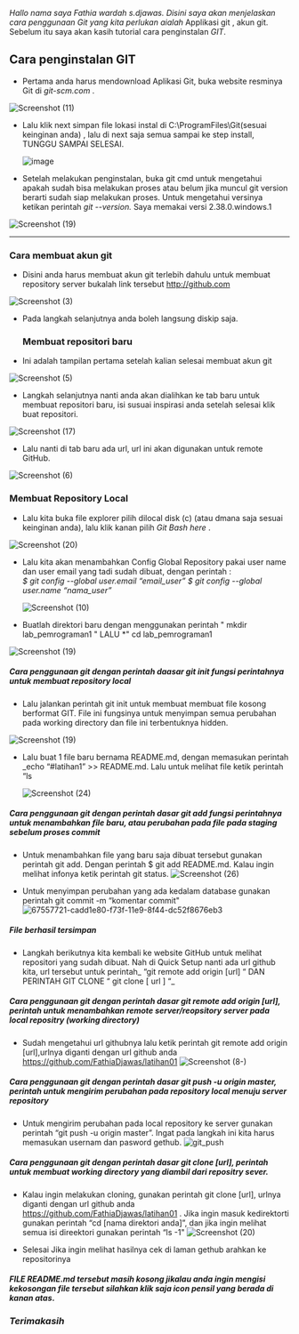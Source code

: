 *Hallo nama saya Fathia wardah s.djawas. Disini saya akan menjelaskan cara penggunaan Git yang kita perlukan aialah*  Applikasi git , akun git. Sebelum itu saya akan kasih tutorial cara penginstalan *GIT*.
## Cara penginstalan GIT

  - Pertama anda harus mendownload Aplikasi  Git, buka website resminya Git  di *git-scm.com* .
  
![Screenshot (11)](https://user-images.githubusercontent.com/115916422/196346702-d4858c29-3f15-4063-9df0-c805ad6d36f1.png)
- Lalu klik next simpan file lokasi instal di C:\ProgramFiles\Git(sesuai keinginan anda) , lalu di next saja semua sampai ke step install, TUNGGU SAMPAI SELESAI.

  ![image](https://user-images.githubusercontent.com/56957725/67549597-d8d67380-f72e-11e9-9387-456db6ca1fb8.png)

- Setelah melakukan penginstalan, buka git cmd  untuk mengetahui apakah sudah bisa melakukan proses atau belum jika muncul git version berarti sudah siap melakukan proses. Untuk mengetahui versinya ketikan perintah *git --version.*  Saya memakai versi 2.38.0.windows.1

![Screenshot (19)](https://user-images.githubusercontent.com/115916422/196347546-29f2b688-8771-47dc-b146-7c6d3529648d.png)

  

--------------------------------------------------------------------------------------------------------------------------------------------------------------------------------------------------------------------------------------------------------------
### Cara membuat akun git
- Disini anda harus membuat akun git terlebih dahulu  untuk membuat repository server bukalah link tersebut http://github.com

![Screenshot (3)](https://user-images.githubusercontent.com/115916422/196347769-3d976d32-2933-4814-9180-454a29266d90.png)

- Pada langkah selanjutnya anda boleh langsung diskip saja.
   
  ### Membuat repositori baru

- Ini adalah tampilan pertama setelah kalian selesai membuat akun git

![Screenshot (5)](https://user-images.githubusercontent.com/115916422/196347898-d38d51f5-c86e-4995-a844-2a9857fa3764.png)

- Langkah selanjutnya nanti anda akan dialihkan ke tab baru untuk membuat repositori baru, isi susuai inspirasi anda setelah selesai klik buat repositori. 

![Screenshot (17)](https://user-images.githubusercontent.com/115916422/196348742-3e5f183f-66cd-4599-8dbb-36f268391fa8.png)

-  Lalu nanti di tab baru ada url, url ini akan digunakan untuk remote GitHub.

  ![Screenshot (6)](https://user-images.githubusercontent.com/115916422/196348540-0e927241-a4fb-48f1-9d89-102ea81193bb.png)


### Membuat Repository Local

- Lalu kita buka file explorer pilih dilocal disk (c) (atau dmana saja sesuai keinginan anda), lalu klik kanan pilih *Git Bash here* .

![Screenshot (20)](https://user-images.githubusercontent.com/115677959/195978607-35aa8e50-d7fd-4451-b5a6-754d887eb31f.png)

- Lalu kita akan menambahkan Config Global Repository  pakai user name dan user email yang tadi sudah dibuat, dengan perintah : 	
      *$ git config --global user.email “email_user”*
      *$ git config --global user.name “nama_user”*

  ![Screenshot (10)](https://user-images.githubusercontent.com/115916422/196349779-875ad258-8e4c-425a-a286-d13650a57e89.png)

- Buatlah direktori baru dengan menggunakan perintah " mkdir lab_pemrograman1 "  LALU *" cd lab_pemrograman1 

![Screenshot (19)](https://user-images.githubusercontent.com/115916422/196349855-54fa444e-21ad-4f43-a82d-094e138156ff.png)


 ##### Cara penggunaan git dengan perintah daasar git init fungsi  perintahnya  untuk membuat repository local 

- Lalu jalankan perintah git init untuk membuat membuat file kosong berformat GIT. File ini fungsinya untuk menyimpan semua perubahan pada working directory dan file ini terbentuknya hidden.
 
 ![Screenshot (19)](https://user-images.githubusercontent.com/115916422/196350226-8f85f4c0-f760-40d1-8660-bcb0eb968760.png)

-  Lalu buat 1 file baru bernama README.md, dengan memasukan perintah _echo “#latihan1” >> README.md. Lalu untuk melihat file ketik perintah “ls 

    ![Screenshot (24)](https://user-images.githubusercontent.com/115677959/195979189-8f39f73d-dcea-4d35-982d-d84ddefad965.png)

 ##### Cara penggunaan git dengan perintah dasar git add  fungsi perintahnya untuk menambahkan file baru, atau perubahan pada file pada staging sebelum proses commit
- Untuk menambahkan file yang baru saja dibuat tersebut gunakan perintah git add. Dengan perintah $ git add README.md. Kalau ingin melihat infonya ketik perintah git status.
  ![Screenshot (26)](https://user-images.githubusercontent.com/115677959/195979269-80794fee-01bd-4fab-b200-a13256253af6.png)


- Untuk menyimpan perubahan yang ada kedalam database gunakan perintah git commit -m “komentar commit"
  ![67557721-cadd1e80-f73f-11e9-8f44-dc52f8676eb3](https://user-images.githubusercontent.com/115677959/195979372-25d6dfbd-f125-4b89-9d0a-d4d48f5efc75.png)

##### *File berhasil tersimpan*

-  Langkah berikutnya kita kembali ke website GitHub untuk melihat repositori yang sudah dibuat.
Nah di Quick Setup nanti ada url github kita, url tersebut untuk perintah_ “git remote add origin [url] “ DAN PERINTAH GIT CLONE “ git clone [ url ] “_

 ##### Cara penggunaan git dengan perintah dasar  git remote add origin [url], perintah untuk menambahkan remote server/reopsitory server pada local repositry (working directory)

- Sudah mengetahui url githubnya lalu ketik perintah git remote add origin [url],urlnya diganti dengan url github anda https://github.com/FathiaDjawas/latihan01
   ![Screenshot (8-)](https://user-images.githubusercontent.com/115677959/195979558-eb6c7913-ade9-4381-8584-d3ad396d119f.png)


 ##### Cara penggunaan git dengan perintah dasar git push -u origin master, perintah untuk mengirim perubahan pada repository local menuju server repository

- Untuk  mengirim perubahan pada local repository ke server gunakan perintah “git push -u origin master”. Ingat pada langkah ini kita harus memasukan usernam dan pasword gethub.
   ![git_push](https://user-images.githubusercontent.com/115677959/195979685-82932b67-cc7a-458a-beb6-4c6a4a12612a.png)

 ##### Cara penggunaan git dengan perintah dasar  git clone [url], perintah untuk membuat working directory yang diambil dari repositry sever.

- Kalau ingin melakukan cloning, gunakan perintah git clone [url], urlnya diganti dengan url github anda https://github.com/FathiaDjawas/latihan01 . Jika ingin masuk kedirektorti gunakan perintah “cd [nama direktori anda]”, dan jika ingin melihat semua isi direektori gunakan perintah “ls -1"
  ![Screenshot (20)](https://user-images.githubusercontent.com/115916422/196352238-39e2047d-1819-4811-9969-ab45490b7636.png)



-  Selesai Jika ingin melihat hasilnya cek di  laman gethub arahkan ke repositorinya
  
#### *FILE README.md tersebut masih kosong jikalau anda ingin mengisi kekosongan file tersebut silahkan klik saja icon pensil yang berada di kanan atas*.
### *Terimakasih*
